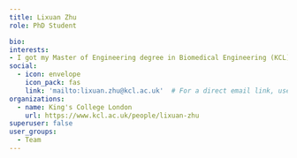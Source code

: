 ```yaml
---
title: Lixuan Zhu
role: PhD Student

bio:
interests:
- I got my Master of Engineering degree in Biomedical Engineering (KCL) in  2022. I then joined ShanghaiTech University in China as an MR engineer. In 2024 I came back to King’s for my PhD. My project looks at how an MR-safe VR system can be used to explore differences in brain processing in neurodevelopmental conditions.
social:
  - icon: envelope
    icon_pack: fas
    link: 'mailto:lixuan.zhu@kcl.ac.uk'  # For a direct email link, use "mailto:test@example.org".
organizations:
  - name: King's College London
    url: https://www.kcl.ac.uk/people/lixuan-zhu
superuser: false
user_groups:
  - Team
---
```

